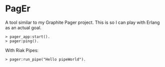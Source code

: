 # PagEr

A tool similar to my Graphite Pager project. This is so I can play with Erlang as an actual goal.

    > pager_app:start().
    > pager:ping().

With Riak Pipes:


    > pager:run_pipe("Hello pipeWorld").
